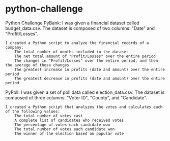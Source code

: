 # python-challenge
Python Challenge
PyBank:
    I was given a financial dataset called budget_data.csv. The dataset is composed of two columns: "Date" and "Profit/Losses".
    
    I created a Python script to analyze the financial records of a company:
        The total number of months included in the dataset
        The net total amount of "Profit/Losses" over the entire period
        The changes in "Profit/Losses" over the entire period, and then the average of those changes
        The greatest increase in profits (date and amount) over the entire period
        The greatest decrease in profits (date and amount) over the entire period



PyPoll:
    I was given a set of poll data called election_data.csv. The dataset is composed of three columns: "Voter ID", "County", and "Candidate". 
    
    I created a Python script that analyzes the votes and calculates each of the following values:
        The total number of votes cast
        A complete list of candidates who received votes
        The percentage of votes each candidate won
        The total number of votes each candidate won
        The winner of the election based on popular vote

    
